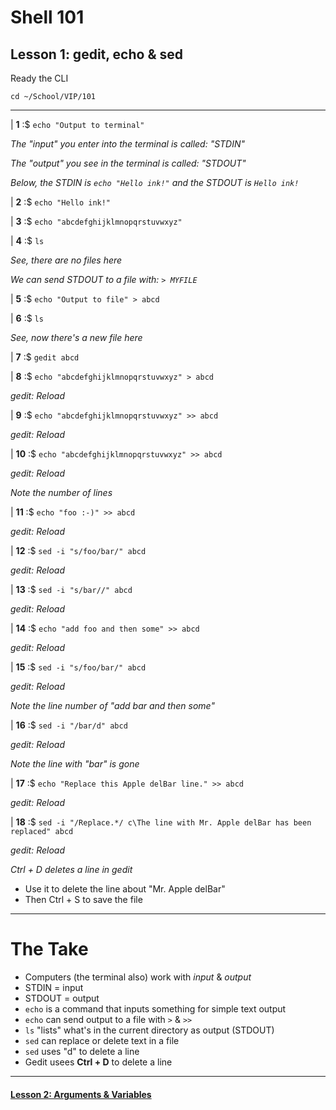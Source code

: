 # Shell 101
## Lesson 1: gedit, echo & sed

Ready the CLI

`cd ~/School/VIP/101`

___

| **1** :$ `echo "Output to terminal"`

*The "input" you enter into the terminal is called: "STDIN"*

*The "output" you see in the terminal is called: "STDOUT"*

*Below, the STDIN is `echo "Hello ink!"` and the STDOUT is `Hello ink!`*

| **2** :$ `echo "Hello ink!"`

| **3** :$ `echo "abcdefghijklmnopqrstuvwxyz"`

| **4** :$ `ls`

*See, there are no files here*

*We can send STDOUT to a file with: `> MYFILE`*

| **5** :$ `echo "Output to file" > abcd`

| **6** :$ `ls`

*See, now there's a new file here*

| **7** :$ `gedit abcd`

| **8** :$ `echo "abcdefghijklmnopqrstuvwxyz" > abcd`

*gedit: Reload*

| **9** :$ `echo "abcdefghijklmnopqrstuvwxyz" >> abcd`

*gedit: Reload*

| **10** :$ `echo "abcdefghijklmnopqrstuvwxyz" >> abcd`

*gedit: Reload*

*Note the number of lines*

| **11** :$ `echo "foo :-)" >> abcd`

*gedit: Reload*

| **12** :$ `sed -i "s/foo/bar/" abcd`

*gedit: Reload*

| **13** :$ `sed -i "s/bar//" abcd`

*gedit: Reload*

| **14** :$ `echo "add foo and then some" >> abcd`

*gedit: Reload*

| **15** :$ `sed -i "s/foo/bar/" abcd`

*gedit: Reload*

*Note the line number of "add bar and then some"*

| **16** :$ `sed -i "/bar/d" abcd`

*gedit: Reload*

*Note the line with "bar" is gone*

| **17** :$ `echo "Replace this Apple delBar line." >> abcd`

*gedit: Reload*

| **18** :$ `sed -i "/Replace.*/ c\The line with Mr. Apple delBar has been replaced" abcd`

*gedit: Reload*

*Ctrl + D deletes a line in gedit*
- Use it to delete the line about "Mr. Apple delBar"
- Then Ctrl + S to save the file

___

# The Take

- Computers (the terminal also) work with *input* & *output*
- STDIN = input
- STDOUT = output
- `echo` is a command that inputs something for simple text output
- `echo` can send output to a file with `>` & `>>`
- `ls` "lists" what's in the current directory as output (STDOUT)
- `sed` can replace or delete text in a file
- `sed` uses "d" to delete a line
- Gedit usees **Ctrl + D** to delete a line

___

#### [Lesson 2: Arguments & Variables](https://github.com/inkVerb/vip/blob/master/101-shell/Lesson-02.md)
